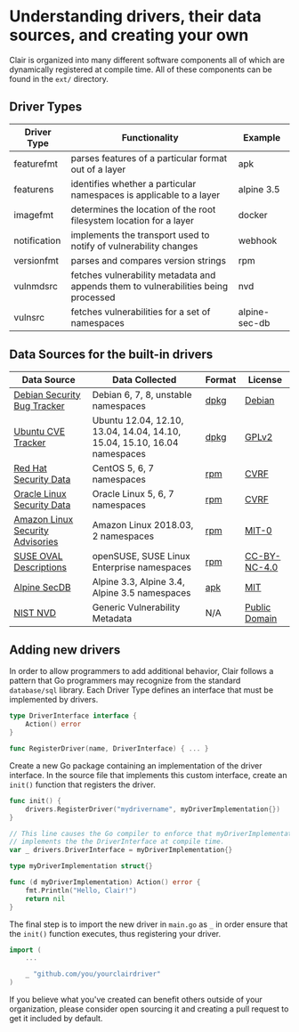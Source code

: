 # Understanding drivers, their data sources, and creating your own

Clair is organized into many different software components all of which are dynamically registered at compile time.
All of these components can be found in the `ext/` directory.

## Driver Types

| Driver Type  | Functionality                                                                      | Example       |
|--------------|------------------------------------------------------------------------------------|---------------|
| featurefmt   | parses features of a particular format out of a layer                              | apk           |
| featurens    | identifies whether a particular namespaces is applicable to a layer                | alpine 3.5    |
| imagefmt     | determines the location of the root filesystem location for a layer                | docker        |
| notification | implements the transport used to notify of vulnerability changes                   | webhook       |
| versionfmt   | parses and compares version strings                                                | rpm           |
| vulnmdsrc    | fetches vulnerability metadata and appends them to vulnerabilities being processed | nvd           |
| vulnsrc      | fetches vulnerabilities for a set of namespaces                                    | alpine-sec-db |

## Data Sources for the built-in drivers

| Data Source                        | Data Collected                                                           | Format | License         |
|------------------------------------|--------------------------------------------------------------------------|--------|-----------------|
| [Debian Security Bug Tracker]      | Debian 6, 7, 8, unstable namespaces                                      | [dpkg] | [Debian]        |
| [Ubuntu CVE Tracker]               | Ubuntu 12.04, 12.10, 13.04, 14.04, 14.10, 15.04, 15.10, 16.04 namespaces | [dpkg] | [GPLv2]         |
| [Red Hat Security Data]            | CentOS 5, 6, 7 namespaces                                                | [rpm]  | [CVRF]          |
| [Oracle Linux Security Data]       | Oracle Linux 5, 6, 7 namespaces                                          | [rpm]  | [CVRF]          |
| [Amazon Linux Security Advisories] | Amazon Linux 2018.03, 2 namespaces                                       | [rpm]  | [MIT-0]         |
| [SUSE OVAL Descriptions]           | openSUSE, SUSE Linux Enterprise namespaces                               | [rpm]  | [CC-BY-NC-4.0]  |
| [Alpine SecDB]                     | Alpine 3.3, Alpine 3.4, Alpine 3.5 namespaces                            | [apk]  | [MIT]           |
| [NIST NVD]                         | Generic Vulnerability Metadata                                           | N/A    | [Public Domain] |

[Debian Security Bug Tracker]: https://security-tracker.debian.org/tracker
[Ubuntu CVE Tracker]: https://launchpad.net/ubuntu-cve-tracker
[Red Hat Security Data]: https://www.redhat.com/security/data/metrics
[Oracle Linux Security Data]: https://linux.oracle.com/security/
[SUSE OVAL Descriptions]: https://www.suse.com/de-de/support/security/oval/
[Amazon Linux Security Advisories]: https://alas.aws.amazon.com/
[NIST NVD]: https://nvd.nist.gov
[dpkg]: https://en.wikipedia.org/wiki/dpkg
[rpm]: http://www.rpm.org
[Debian]: https://www.debian.org/license
[GPLv2]: https://www.gnu.org/licenses/old-licenses/gpl-2.0.en.html
[CVRF]: http://www.icasi.org/cvrf-licensing/
[Public Domain]: https://nvd.nist.gov/faq
[Alpine SecDB]: http://git.alpinelinux.org/cgit/alpine-secdb/
[apk]: http://git.alpinelinux.org/cgit/apk-tools/
[MIT]: https://gist.github.com/jzelinskie/6da1e2da728424d88518be2adbd76979
[MIT-0]: https://spdx.org/licenses/MIT-0.html
[CC-BY-NC-4.0]: https://creativecommons.org/licenses/by-nc/4.0/]

## Adding new drivers

In order to allow programmers to add additional behavior, Clair follows a pattern that Go programmers may recognize from the standard `database/sql` library.
Each Driver Type defines an interface that must be implemented by drivers.

```go
type DriverInterface interface {
	Action() error
}

func RegisterDriver(name, DriverInterface) { ... }
```

Create a new Go package containing an implementation of the driver interface.
In the source file that implements this custom interface, create an `init()` function that registers the driver.

```go
func init() {
	drivers.RegisterDriver("mydrivername", myDriverImplementation{})
}

// This line causes the Go compiler to enforce that myDriverImplementation
// implements the the DriverInterface at compile time.
var _ drivers.DriverInterface = myDriverImplementation{}

type myDriverImplementation struct{}

func (d myDriverImplementation) Action() error {
	fmt.Println("Hello, Clair!")
	return nil
}
```

The final step is to import the new driver in `main.go` as `_` in order ensure that the `init()` function executes, thus registering your driver.

```go
import (
	...

	_ "github.com/you/yourclairdriver"
)
```

If you believe what you've created can benefit others outside of your organization, please consider open sourcing it and creating a pull request to get it included by default.
